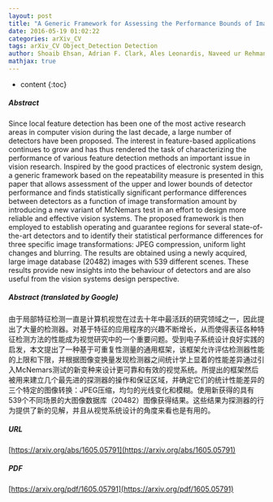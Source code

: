 ```yaml
---
layout: post
title: "A Generic Framework for Assessing the Performance Bounds of Image Feature Detectors"
date: 2016-05-19 01:02:22
categories: arXiv_CV
tags: arXiv_CV Object_Detection Detection
author: Shoaib Ehsan, Adrian F. Clark, Ales Leonardis, Naveed ur Rehman, Klaus D. McDonald-Maier
mathjax: true
---
```


* content
{:toc}

##### Abstract
Since local feature detection has been one of the most active research areas in computer vision during the last decade, a large number of detectors have been proposed. The interest in feature-based applications continues to grow and has thus rendered the task of characterizing the performance of various feature detection methods an important issue in vision research. Inspired by the good practices of electronic system design, a generic framework based on the repeatability measure is presented in this paper that allows assessment of the upper and lower bounds of detector performance and finds statistically significant performance differences between detectors as a function of image transformation amount by introducing a new variant of McNemars test in an effort to design more reliable and effective vision systems. The proposed framework is then employed to establish operating and guarantee regions for several state-of-the-art detectors and to identify their statistical performance differences for three specific image transformations: JPEG compression, uniform light changes and blurring. The results are obtained using a newly acquired, large image database (20482) images with 539 different scenes. These results provide new insights into the behaviour of detectors and are also useful from the vision systems design perspective.

##### Abstract (translated by Google)
由于局部特征检测一直是计算机视觉在过去十年中最活跃的研究领域之一，因此提出了大量的检测器。对基于特征的应用程序的兴趣不断增长，从而使得表征各种特征检测方法的性能成为视觉研究中的一个重要问题。受到电子系统设计良好实践的启发，本文提出了一种基于可重复性测量的通用框架，该框架允许评估检测器性能的上限和下限，并根据图像变换量发现检测器之间统计学上显着的性能差异通过引入McNemars测试的新变种来设计更可靠和有效的视觉系统。所提出的框架然后被用来建立几个最先进的探测器的操作和保证区域，并确定它们的统计性能差异的三个特定的图像转换：JPEG压缩，均匀的光线变化和模糊。使用新获得的具有539个不同场景的大图像数据库（20482）图像获得结果。这些结果为探测器的行为提供了新的见解，并且从视觉系统设计的角度来看也是有用的。

##### URL
[https://arxiv.org/abs/1605.05791](https://arxiv.org/abs/1605.05791)

##### PDF
[https://arxiv.org/pdf/1605.05791](https://arxiv.org/pdf/1605.05791)

